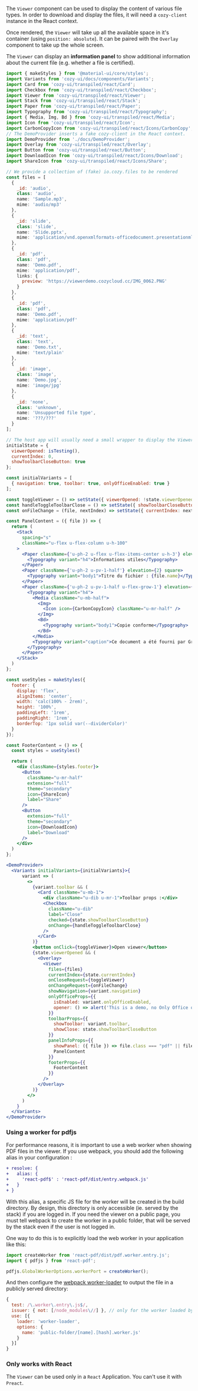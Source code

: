 The `Viewer` component can be used to display the content of various file types. In order to download and display the files, it will need a `cozy-client` instance in the React context.

Once rendered, the `Viewer` will take up all the available space in it's container (using `position: absolute`). It can be paired with the `Overlay` component to take up the whole screen.

The `Viewer` can display an **information panel** to show additional information about the current file (e.g. whether a file is certified).

```jsx
import { makeStyles } from '@material-ui/core/styles';
import Variants from 'cozy-ui/docs/components/Variants';
import Card from 'cozy-ui/transpiled/react/Card';
import Checkbox from 'cozy-ui/transpiled/react/Checkbox';
import Viewer from 'cozy-ui/transpiled/react/Viewer';
import Stack from 'cozy-ui/transpiled/react/Stack';
import Paper from 'cozy-ui/transpiled/react/Paper';
import Typography from 'cozy-ui/transpiled/react/Typography';
import { Media, Img, Bd } from 'cozy-ui/transpiled/react/Media';
import Icon from 'cozy-ui/transpiled/react/Icon';
import CarbonCopyIcon from 'cozy-ui/transpiled/react/Icons/CarbonCopy';
// The DemoProvider inserts a fake cozy-client in the React context.
import DemoProvider from './docs/DemoProvider';
import Overlay from 'cozy-ui/transpiled/react/Overlay';
import Button from 'cozy-ui/transpiled/react/Button';
import DownloadIcon from 'cozy-ui/transpiled/react/Icons/Download';
import ShareIcon from 'cozy-ui/transpiled/react/Icons/Share';

// We provide a collection of (fake) io.cozy.files to be rendered
const files = [
  {
    _id: 'audio',
    class: 'audio',
    name: 'Sample.mp3',
    mime: 'audio/mp3'
  },
  {
    _id: 'slide',
    class: 'slide',
    name: 'Slide.pptx',
    mime: 'application/vnd.openxmlformats-officedocument.presentationml.presentation'
  },
  {
    _id: 'pdf',
    class: 'pdf',
    name: 'Demo.pdf',
    mime: 'application/pdf',
    links: {
      preview: 'https://viewerdemo.cozycloud.cc/IMG_0062.PNG'
    }
  },
  {
    _id: 'pdf',
    class: 'pdf',
    name: 'Demo.pdf',
    mime: 'application/pdf'
  },
  {
    _id: 'text',
    class: 'text',
    name: 'Demo.txt',
    mime: 'text/plain'
  },
  {
    _id: 'image',
    class: 'image',
    name: 'Demo.jpg',
    mime: 'image/jpg'
  },
  {
    _id: 'none',
    class: 'unknown',
    name: 'Unsupported file type',
    mime: '???/???'
  }
];

// The host app will usually need a small wrapper to display the Viewer. This is a very small example of such a wrapper that handles opening, closing, and navigating between files.
initialState = {
  viewerOpened: isTesting(),
  currentIndex: 0,
  showToolbarCloseButton: true
};

const initialVariants = [
  { navigation: true, toolbar: true, onlyOfficeEnabled: true }
];

const toggleViewer = () => setState({ viewerOpened: !state.viewerOpened });
const handleToggleToolbarClose = () => setState({ showToolbarCloseButton: !state.showToolbarCloseButton });
const onFileChange = (file, nextIndex) => setState({ currentIndex: nextIndex });

const PanelContent = ({ file }) => {
  return (
    <Stack
      spacing="s"
      className="u-flex u-flex-column u-h-100"
    >
      <Paper className={'u-ph-2 u-flex u-flex-items-center u-h-3'} elevation={2} square>
        <Typography variant="h4">Informations utiles</Typography>
      </Paper>
      <Paper className={'u-ph-2 u-pv-1-half'} elevation={2} square>
        <Typography variant="body1">Titre du fichier : {file.name}</Typography>
      </Paper>
      <Paper className={'u-ph-2 u-pv-1-half u-flex-grow-1'} elevation={2} square>
        <Typography variant="h4">
          <Media className="u-mb-half">
            <Img>
              <Icon icon={CarbonCopyIcon} className="u-mr-half" />
            </Img>
            <Bd>
              <Typography variant="body1">Copie conforme</Typography>
            </Bd>
          </Media>
          <Typography variant="caption">Ce document a été fourni par Grand Lyon. Il est défini “authentique et original” par Cozy Cloud, hébergeur de votre Cozy, car il peut affirmer qu'il provient directement du service du Grand Lyon, sans qu’il n’ait subit aucune modification.</Typography>
        </Typography>
      </Paper>
    </Stack>
  )
};

const useStyles = makeStyles({
  footer: {
    display: 'flex',
    alignItems: 'center',
    width: 'calc(100% - 2rem)',
    height: '100%',
    paddingLeft: '1rem',
    paddingRight: '1rem',
    borderTop: '1px solid var(--dividerColor)'
  }
});

const FooterContent = () => {
  const styles = useStyles()

  return (
    <div className={styles.footer}>
      <Button
        className="u-mr-half"
        extension="full"
        theme="secondary"
        icon={ShareIcon}
        label="Share"
      />
      <Button
        extension="full"
        theme="secondary"
        icon={DownloadIcon}
        label="Download"
      />
    </div>
  )
};

<DemoProvider>
  <Variants initialVariants={initialVariants}>{
      variant => (
        <>
          {variant.toolbar && (
            <Card className="u-mb-1">
              <div className="u-dib u-mr-1">Toolbar props :</div>
              <Checkbox
                className="u-dib"
                label="Close"
                checked={state.showToolbarCloseButton}
                onChange={handleToggleToolbarClose}
              />
            </Card>
          )}
          <button onClick={toggleViewer}>Open viewer</button>
          {state.viewerOpened && (
            <Overlay>
              <Viewer
                files={files}
                currentIndex={state.currentIndex}
                onCloseRequest={toggleViewer}
                onChangeRequest={onFileChange}
                showNavigation={variant.navigation}
                onlyOfficeProps={{
                  isEnabled: variant.onlyOfficeEnabled,
                  opener: () => alert('This is a demo, no Only Office opener here')
                }}
                toolbarProps={{
                  showToolbar: variant.toolbar,
                  showClose: state.showToolbarCloseButton
                }}
                panelInfoProps={{
                  showPanel: ({ file }) => file.class === "pdf" || file.class === "audio",
                  PanelContent
                }}
                footerProps={{
                  FooterContent
                }}
              />
            </Overlay>
          )}
        </>
      )
    }
  </Variants>
</DemoProvider>
```

### Using a worker for pdfjs

For performance reasons, it is important to use a web worker when showing PDF files in the viewer. If you use webpack, you should add the following alias in your configuration :

```diff
+ resolve: {
+   alias: {
+     'react-pdf$' : 'react-pdf/dist/entry.webpack.js'
+   }
+ }
```

With this alias, a specific JS file for the worker will be created in the build directory. By design, this directory is only accessible (ie. served by the stack) if you are logged in. If you need the viewer on a public page, you must tell webpack to create the worker in a public folder, that will be served by the stack even if the user is not logged in.

One way to do this is to explicitly load the web worker in your application like this:

```js static
import createWorker from 'react-pdf/dist/pdf.worker.entry.js';
import { pdfjs } from 'react-pdf';

pdfjs.GlobalWorkerOptions.workerPort = createWorker();
```

And then configure the [webpack worker-loader](https://github.com/webpack-contrib/worker-loader) to output the file in a publicly served directory:

```js static
{
  test: /\.worker\.entry\.js$/,
  issuer: { not: [/node_modules\//] }, // only for the worker loaded by the app, leave the workers created by dependencies alone
  use: [{
    loader: 'worker-loader',
    options: {
      name: 'public-folder/[name].[hash].worker.js'
    }
  }]
}
```

### Only works with React

The `Viewer` can be used only in a `React` Application. You can't use it with `Preact`.
